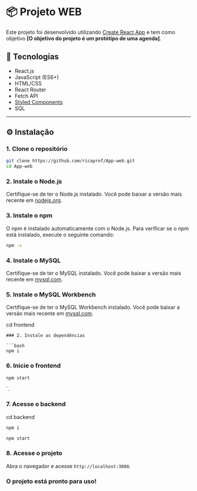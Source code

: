 # 📦 Projeto WEB

Este projeto foi desenvolvido utilizando [Create React App](https://github.com/facebook/create-react-app) e tem como objetivo **[O objetivo do projeto é um protótipo de uma agenda]**.

## 🚀 Tecnologias

- React.js
- JavaScript (ES6+)
- HTML/CSS
- React Router
- Fetch API
- [Styled Components](https://styled-components.com/)
- SQL

---

## ⚙️ Instalação

### 1. Clone o repositório

```bash
git clone https://github.com/ricaprof/App-web.git
cd App-web
```
### 2. Instale o Node.js
Certifique-se de ter o Node.js instalado. Você pode baixar a versão mais recente em [nodejs.org](https://nodejs.org/).
### 3. Instale o npm
O npm é instalado automaticamente com o Node.js. Para verificar se o npm está instalado, execute o seguinte comando:

```bash
npm -v
```
### 4. Instale o MySQL
Certifique-se de ter o MySQL instalado. Você pode baixar a versão mais recente em [mysql.com](https://www.mysql.com/).
### 5. Instale o MySQL Workbench
Certifique-se de ter o MySQL Workbench instalado. Você pode baixar a versão mais recente em [mysql.com](https://www.mysql.com/products/workbench/).

cd frontend
```
### 2. Instale as dependências

```bash
npm i
```
### 6. Inicie o frontend

```bash
npm start
```
`.

### 7. Acesse o backend
cd backend
```bash
npm i
```
```bash
npm start
``` 
### 8. Acesse o projeto
Abra o navegador e acesse `http://localhost:3000`.

### O projeto está pronto para uso!



